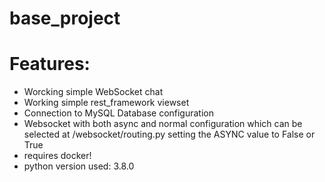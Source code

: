 # base_project

# Features:
- Worcking simple WebSocket chat
- Working simple rest_framework viewset
- Connection to MySQL Database configuration
- Websocket with both async and normal configuration which can be selected at /websocket/routing.py setting the ASYNC value to False or True
- requires docker!
- python version used: 3.8.0

